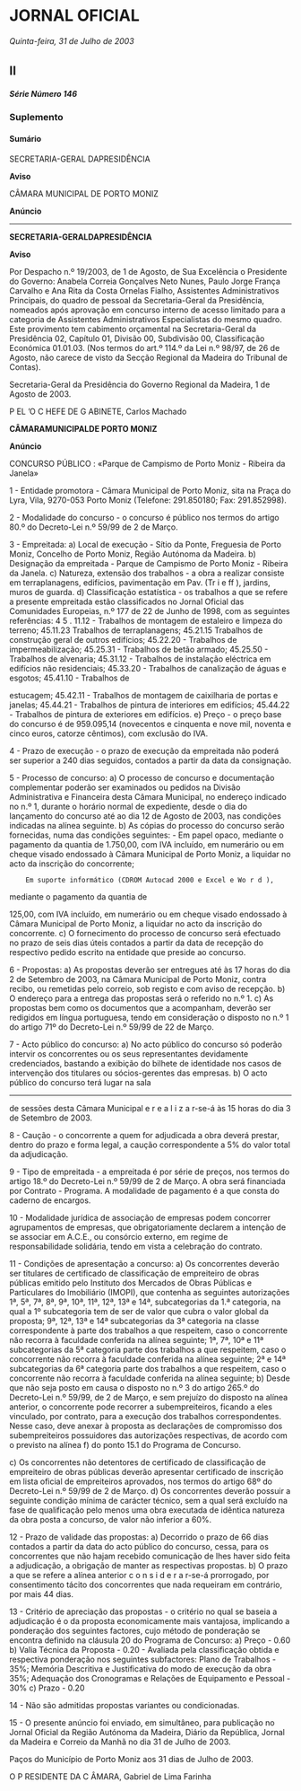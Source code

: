 # JORNAL OFICIAL

###### Quinta-feira, 31 de Julho de 2003

## II

##### Série Número 146

### **Suplemento**

#### **Sumário**

SECRETARIA-GERAL DAPRESIDÊNCIA

**Aviso**


CÂMARA MUNICIPAL DE PORTO MONIZ

**Anúncio**




---

**SECRETARIA-GERALDAPRESIDÊNCIA**


**Aviso**


Por Despacho n.º 19/2003, de 1 de Agosto, de Sua
Excelência o Presidente do Governo:
Anabela Correia Gonçalves Neto Nunes, Paulo Jorge
França Carvalho e Ana Rita da Costa Ornelas Fialho,
Assistentes Administrativos Principais, do quadro de pessoal
da Secretaria-Geral da Presidência, nomeados após
aprovação em concurso interno de acesso limitado para a
categoria de Assistentes Administrativos Especialistas do
mesmo quadro.
Este provimento tem cabimento orçamental na
Secretaria-Geral da Presidência 02, Capítulo 01, Divisão 00,
Subdivisão 00, Classificação Económica 01.01.03.
(Nos termos do art.º 114.º da Lei n.º 98/97, de 26 de
Agosto, não carece de visto da Secção Regional da Madeira
do Tribunal de Contas).


Secretaria-Geral da Presidência do Governo Regional da
Madeira, 1 de Agosto de 2003.


P EL ’O C HEFE DE G ABINETE, Carlos Machado


**CÂMARAMUNICIPALDE PORTO MONIZ**


**Anúncio**


CONCURSO PÚBLICO :
«Parque de Campismo de Porto Moniz - Ribeira da Janela»


1 - Entidade promotora - Câmara Municipal de Porto
Moniz, sita na Praça do Lyra, Vila, 9270-053 Porto
Moniz (Telefone: 291.850180; Fax: 291.852998).


2 - Modalidade do concurso - o concurso é público nos
termos do artigo 80.º do Decreto-Lei n.º 59/99 de 2
de Março.


3 - Empreitada:
a) Local de execução - Sítio da Ponte,
Freguesia de Porto Moniz, Concelho de
Porto Moniz, Região Autónoma da Madeira.
b) Designação da empreitada - Parque de
Campismo de Porto Moniz - Ribeira da
Janela.
c) Natureza, extensão dos trabalhos - a obra a
realizar consiste em terraplanagens,
edifícios, pavimentação em Pav. (Tr i e ff ),
jardins, muros de guarda.
d) Classificação estatística - os trabalhos a que
se refere a presente empreitada estão
classificados no Jornal Oficial das
Comunidades Europeias, n.º 177 de 22 de
Junho de 1998, com as seguintes referências:
4 5 . 11.12 - Trabalhos de montagem de
estaleiro e limpeza do terreno; 45.11.23 Trabalhos de terraplanagens; 45.21.15 Trabalhos de construção geral de outros
edifícios; 45.22.20         - Trabalhos de
impermeabilização; 45.25.31 - Trabalhos de
betão armado; 45.25.50 - Trabalhos de
alvenaria; 45.31.12 - Trabalhos de instalação
eléctrica em edifícios não residenciais;
45.33.20 - Trabalhos de canalização de águas
e esgotos; 45.41.10 - Trabalhos de



estucagem; 45.42.11      - Trabalhos de
montagem de caixilharia de portas e janelas;
45.44.21 - Trabalhos de pintura de interiores
em edifícios; 45.44.22 - Trabalhos de pintura
de exteriores em edifícios.
e) Preço - o preço base do concurso é de
959.095,14 (novecentos e cinquenta e nove
mil, noventa e cinco euros, catorze
cêntimos), com exclusão do IVA.


4 - Prazo de execução - o prazo de execução da
empreitada não poderá ser superior a 240 dias
seguidos, contados a partir da data da consignação.


5 - Processo de concurso:
a) O processo de concurso e documentação
complementar poderão ser examinados ou
pedidos na Divisão Administrativa e
Financeira desta Câmara Municipal, no
endereço indicado no n.º 1, durante o horário
normal de expediente, desde o dia do
lançamento do concurso até ao dia 12 de
Agosto de 2003, nas condições indicadas na
alínea seguinte.
b) As cópias do processo do concurso serão
fornecidas, numa das condições seguintes:
        - Em papel opaco, mediante o
pagamento da quantia de 1.750,00,
com IVA incluído, em numerário ou
em cheque visado endossado à Câmara
Municipal de Porto Moniz, a liquidar
no acto da inscrição do concorrente;

        Em suporte informático (CDROM Autocad 2000 e Excel e Wo r d ),
mediante o pagamento da quantia de

125,00, com IVA incluído, em
numerário ou em cheque visado
endossado à Câmara Municipal de
Porto Moniz, a liquidar no acto da
inscrição do concorrente.
c) O fornecimento do processo de concurso
será efectuado no prazo de seis dias úteis
contados a partir da data de recepção do
respectivo pedido escrito na entidade que
preside ao concurso.


6 - Propostas:
a) As propostas deverão ser entregues até às 17
horas do dia 2 de Setembro de 2003, na
Câmara Municipal de Porto Moniz, contra
recibo, ou remetidas pelo correio, sob registo
e com aviso de recepção.
b) O endereço para a entrega das propostas será
o referido no n.º 1.
c) As propostas bem como os documentos que a
acompanham, deverão ser redigidos em língua
portuguesa, tendo em consideração o disposto
no n.º 1 do artigo 71º do Decreto-Lei n.º 59/99
de 22 de Março.


7 - Acto público do concurso:
a) No acto público do concurso só poderão
intervir os concorrentes ou os seus
representantes devidamente credenciados,
bastando a exibição do bilhete de identidade
nos casos de intervenção dos titulares ou
sócios-gerentes das empresas.
b) O acto público do concurso terá lugar na sala




---

de sessões desta Câmara Municipal e
r e a l i z a r-se-á às 15 horas do dia 3 de
Setembro de 2003.


8 - Caução - o concorrente a quem for adjudicada a obra
deverá prestar, dentro do prazo e forma legal, a
caução correspondente a 5% do valor total da
adjudicação.


9 - Tipo de empreitada - a empreitada é por série de
preços, nos termos do artigo 18.º do Decreto-Lei n.º
59/99 de 2 de Março. A obra será financiada por
Contrato - Programa. A modalidade de pagamento é
a que consta do caderno de encargos.


10 - Modalidade jurídica de associação de empresas podem concorrer agrupamentos de empresas, que
obrigatoriamente declarem a intenção de se associar
em A.C.E., ou consórcio externo, em regime de
responsabilidade solidária, tendo em vista a
celebração do contrato.


11 - Condições de apresentação a concurso:
a) Os concorrentes deverão ser titulares de
certificado de classificação de empreiteiro de
obras públicas emitido pelo Instituto dos
Mercados de Obras Públicas e Particulares do
Imobiliário (IMOPI), que contenha as seguintes
autorizações 1ª, 5ª, 7ª, 8ª, 9ª, 10ª, 11ª, 12ª, 13ª e
14ª, subcategorias da 1.ª categoria, na qual a 1º
subcategoria tem de ser de valor que cubra o
valor global da proposta; 9ª, 12ª, 13ª e 14ª
subcategorias da 3ª categoria na classe
correspondente à parte dos trabalhos a que
respeitem, caso o concorrente não recorra à
faculdade conferida na alínea seguinte; 1ª, 7ª,
10ª e 11ª subcategorias da 5ª categoria parte dos
trabalhos a que respeitem, caso o concorrente
não recorra à faculdade conferida na alínea
seguinte; 2ª e 14ª subcategorias da 6ª categoria
parte dos trabalhos a que respeitem, caso o
concorrente não recorra à faculdade conferida
na alínea seguinte;
b) Desde que não seja posto em causa o
disposto no n.º 3 do artigo 265.º do Decreto-Lei n.º 59/99, de 2 de Março, e sem prejuízo
do disposto na alínea anterior, o concorrente
pode recorrer a subempreiteiros, ficando a
eles vinculado, por contrato, para a execução
dos trabalhos correspondentes. Nesse caso,
deve anexar à proposta as declarações de
compromisso dos subempreiteiros possuidores das autorizações respectivas, de acordo
com o previsto na alínea f) do ponto 15.1 do
Programa de Concurso.



c) Os concorrentes não detentores de certificado de classificação de empreiteiro de
obras públicas deverão apresentar certificado
de inscrição em lista oficial de empreiteiros
aprovados, nos termos do artigo 68º do
Decreto-Lei n.º 59/99 de 2 de Março.
d) Os concorrentes deverão possuir a seguinte
condição mínima de carácter técnico, sem a
qual será excluído na fase de qualificação pelo menos uma obra executada de idêntica
natureza da obra posta a concurso, de valor
não inferior a 60%.


12 - Prazo de validade das propostas:
a) Decorrido o prazo de 66 dias contados a
partir da data do acto público do concurso,
cessa, para os concorrentes que não hajam
recebido comunicação de lhes haver sido
feita a adjudicação, a obrigação de manter as
respectivas propostas.
b) O prazo a que se refere a alínea anterior
c o n s i d e r a r-se-á prorrogado, por consentimento
tácito dos concorrentes que nada requeiram em
contrário, por mais 44 dias.


13 - Critério de apreciação das propostas - o critério no
qual se baseia a adjudicação é o da proposta
economicamente mais vantajosa, implicando a
ponderação dos seguintes factores, cujo método de
ponderação se encontra definido na cláusula 20 do
Programa de Concurso:
a) Preço - 0.60
b) Valia Técnica da Proposta - 0.20 - Avaliada
pela classificação obtida e respectiva
ponderação nos seguintes subfactores: Plano
de Trabalhos - 35%; Memória Descritiva e
Justificativa do modo de execução da obra 35%; Adequação dos Cronogramas e
Relações de Equipamento e Pessoal - 30%
c) Prazo - 0.20


14 - Não são admitidas propostas variantes ou
condicionadas.


15 - O presente anúncio foi enviado, em simultâneo, para
publicação no Jornal Oficial da Região Autónoma da
Madeira, Diário da República, Jornal da Madeira e
Correio da Manhã no dia 31 de Julho de 2003.


Paços do Município de Porto Moniz aos 31 dias de Julho
de 2003.


O P RESIDENTE DA C ÂMARA, Gabriel de Lima Farinha

